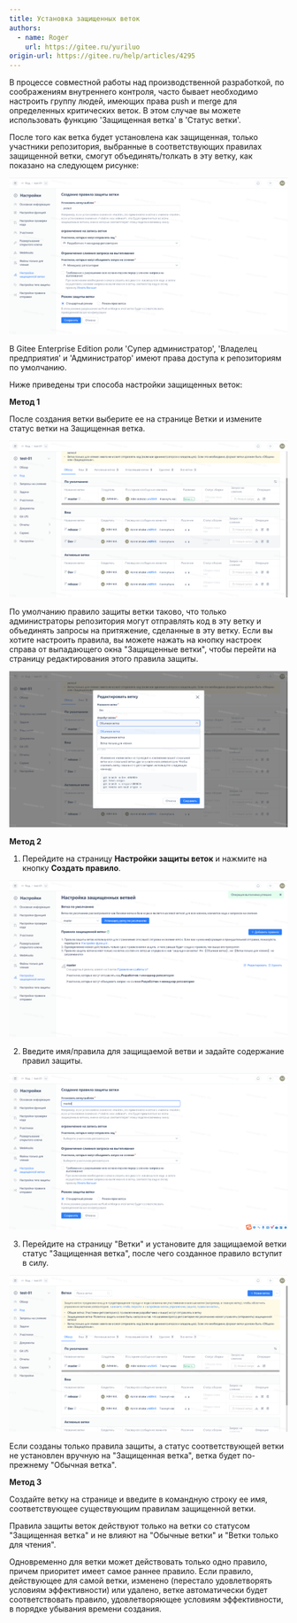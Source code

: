 ```yaml
---
title: Установка защищенных веток
authors:
  - name: Roger
    url: https://gitee.ru/yuriluo
origin-url: https://gitee.ru/help/articles/4295
---
```


В процессе совместной работы над производственной разработкой, по соображениям внутреннего контроля, часто бывает необходимо настроить группу людей, имеющих права push и merge для определенных критических веток. В этом случае вы можете использовать функцию 'Защищенная ветка' в 'Статус ветки'.

После того как ветка будет установлена как защищенная, только участники репозитория, выбранные в соответствующих правилах защищенной ветки, смогут объединять/толкать в эту ветку, как показано на следующем рисунке:

![Описание изображения](image649.png)

В Gitee Enterprise Edition роли 'Супер администратор', 'Владелец предприятия' и 'Администратор' имеют права доступа к репозиториям по умолчанию.

Ниже приведены три способа настройки защищенных веток:

**Метод 1**

После создания ветки выберите ее на странице Ветки и измените статус ветки на Защищенная ветка.

![Описание изображения](image651.png)

По умолчанию правило защиты ветки таково, что только администраторы репозитория могут отправлять код в эту ветку и объединять запросы на притяжение, сделанные в эту ветку. Если вы хотите настроить правила, вы можете нажать на кнопку настроек справа от выпадающего окна "Защищенные ветки", чтобы перейти на страницу редактирования этого правила защиты.

![Описание изображения](image652.png)

**Метод 2**

1. Перейдите на страницу **Настройки защиты веток** и нажмите на кнопку **Создать правило**.

![Описание изображения](image653.png)

2. Введите имя/правила для защищаемой ветви и задайте содержание правил защиты.

![Описание изображения](image654.png)

3. Перейдите на страницу "Ветки" и установите для защищаемой ветки статус "Защищенная ветка", после чего созданное правило вступит в силу.

![Описание изображения](image656-1.png)

Если созданы только правила защиты, а статус соответствующей ветки не установлен вручную на "Защищенная ветка", ветка будет по-прежнему "Обычная ветка".

**Метод 3**

Создайте ветку на странице и введите в командную строку ее имя, соответствующее существующим правилам защищенной ветки.


Правила защиты веток действуют только на ветки со статусом "Защищенная ветка" и не влияют на "Обычные ветки" и "Ветки только для чтения".

Одновременно для ветки может действовать только одно правило, причем приоритет имеет самое раннее правило. Если правило, действующее для самой ветки, изменено (перестало удовлетворять условиям эффективности) или удалено, ветке автоматически будет соответствовать правило, удовлетворяющее условиям эффективности, в порядке убывания времени создания.